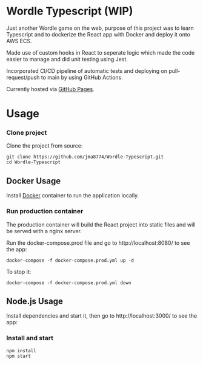 # Wordle Typescript (WIP)

Just another Wordle game on the web, purpose of this project was to learn Typescript and to dockerize the React app with Docker and deploy it onto AWS ECS. 

Made use of custom hooks in React to seperate logic which made the code easier to manage and did unit testing using Jest.

Incorporated CI/CD pipeline of automatic tests and deploying on pull-request/push to main by using GitHub Actions.

Currently hosted via [GitHub Pages](https://www.jiamingma.me/Wordle-Typescript/).

# Usage

### Clone project

Clone the project from source:

    git clone https://github.com/jma8774/Wordle-Typescript.git
    cd Wordle-Typescript
    
## Docker Usage
Install [Docker](http://docker.com) container to run the application locally.

### Run production container

The production container will build the React project into static files and will be served with a nginx server.

Run the docker-compose.prod file and go to http://localhost:8080/ to see the app:

    docker-compose -f docker-compose.prod.yml up -d  
    
To stop it:

    docker-compose -f docker-compose.prod.yml down
    
## Node.js Usage
Install dependencies and start it, then go to http://localhost:3000/ to see the app:

### Install and start

    npm install
    npm start


